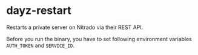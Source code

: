 # dayz-restart
Restarts a private server on Nitrado via their REST API.

Before you run the binary, you have to set following environment variables `AUTH_TOKEN` and `SERVICE_ID`.
